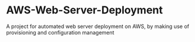# AWS-Web-Server-Deployment
A project for automated web server deployment on AWS, by making use of provisioning and configuration management
